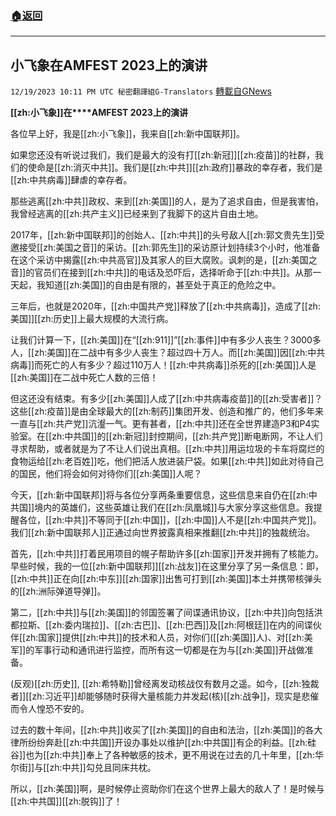 ###  [:house:返回](README.md)
---


## 小飞象在AMFEST 2023上的演讲
`12/19/2023 10:11 PM UTC 秘密翻譯組G-Translators` [轉載自GNews](https://gnews.org/articles/2129896)

         

**[[zh:小飞象]]在****AMFEST 2023上的演讲**

各位早上好，我是[[zh:小飞象]]，我来自[[zh:新中国联邦]]。

如果您还没有听说过我们，我们是最大的没有打[[zh:新冠]][[zh:疫苗]]的社群，我们的使命是[[zh:消灭中共]]。我们是[[zh:中共]][[zh:政府]]暴政的幸存者，我们是[[zh:中共病毒]]肆虐的幸存者。

那些逃离[[zh:中共]]政权、来到[[zh:美国]]的人，是为了追求自由，但是我害怕，我曾经逃离的[[zh:共产主义]]已经来到了我脚下的这片自由土地。

2017年，[[zh:新中国联邦]]的创始人、[[zh:中共]]的头号敌人[[zh:郭文贵先生]]受邀接受[[zh:美国之音]]的采访。[[zh:郭先生]]的采访原计划持续3个小时，他准备在这个采访中揭露[[zh:中共高官]]及其家人的巨大腐败。讽刺的是，[[zh:美国之音]]的官员们在接到[[zh:中共]]的电话及恐吓后，选择听命于[[zh:中共]]。从那一天起，我知道[[zh:美国]]的自由是有限的，甚至处于真正的危险之中。

三年后，也就是2020年，[[zh:中国共产党]]释放了[[zh:中共病毒]]，造成了[[zh:美国]][[zh:历史]]上最大规模的大流行病。

让我们计算一下，[[zh:美国]]在“[[zh:911]]”[[zh:事件]]中有多少人丧生？3000多人，[[zh:美国]]在二战中有多少人丧生？超过四十万人。而[[zh:美国]]因[[zh:中共病毒]]而死亡的人有多少？超过110万人！[[zh:中共病毒]]杀死的[[zh:美国]]人是[[zh:美国]]在二战中死亡人数的三倍！

但这还没有结束。有多少[[zh:美国]]人成了[[zh:中共病毒疫苗]]的[[zh:受害者]]？这些[[zh:疫苗]]是由全球最大的[[zh:制药]]集团开发、创造和推广的，他们多年来一直与[[zh:共产党]]沆瀣一气。更有甚者，[[zh:中共]]还在全世界建造P3和P4实验室。在[[zh:中共国]]的[[zh:新冠]]封控期间，[[zh:共产党]]断电断网，不让人们寻求帮助，或者就是为了不让人们说出真相。[[zh:中共]]用运垃圾的卡车将腐烂的食物运给[[zh:老百姓]]吃，他们把活人放进装尸袋。如果[[zh:中共]]如此对待自己的国民，他们将会如何对待你们[[zh:美国]]人呢？

今天，[[zh:新中国联邦]]将与各位分享两条重要信息，这些信息来自仍在[[zh:中共国]]境内的英雄们，这些英雄让我们在[[zh:凤凰城]]与大家分享这些信息。我提醒各位，[[zh:中共]]不等同于[[zh:中国]]，[[zh:中国]]人不是[[zh:中国共产党]]。我们[[zh:新中国联邦人]]正通过向世界披露真相来推翻[[zh:中共]]的独裁统治。

首先，[[zh:中共]]打着民用项目的幌子帮助许多[[zh:国家]]开发并拥有了核能力。早些时候，我的一位[[zh:新中国联邦]][[zh:战友]]在这里分享了另一条信息：即，[[zh:中共]]正在向[[zh:中东]][[zh:国家]]出售可打到[[zh:美国]]本土并携带核弹头的[[zh:洲际弹道导弹]]。

第二，[[zh:中共]]与[[zh:美国]]的邻国签署了间谍通讯协议，[[zh:中共]]向包括洪都拉斯、[[zh:委内瑞拉]]、[[zh:古巴]]、[[zh:巴西]]及[[zh:阿根廷]]在内的间谍伙伴[[zh:国家]]提供[[zh:中共]]的技术和人员，对你们([[zh:美国]]人)、对[[zh:美军]]的军事行动和通讯进行监控，而所有这一切都是在为与[[zh:美国]]开战做准备。

(反观)[[zh:历史]], [[zh:希特勒]]曾经离发动核战仅有数月之遥。如今，[[zh:独裁者]][[zh:习近平]]却能够随时获得大量核能力并发起(核)[[zh:战争]]，现实是悲催而令人惶恐不安的。

过去的数十年间，[[zh:中共]]收买了[[zh:美国]]的自由和法治，[[zh:美国]]的各大律所纷纷奔赴[[zh:中共国]]开设办事处以维护[[zh:中共国]]有企的利益。[[zh:硅谷]]也为[[zh:中共]]奉上了各种敏感的技术，更不用说在过去的几十年里，[[zh:华尔街]]与[[zh:中共]]勾兑且同床共枕。

所以，[[zh:美国]]啊，是时候停止资助你们在这个世界上最大的敌人了！是时候与[[zh:中共国]][[zh:脱钩]]了！
